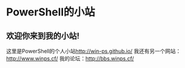 # PowerShell的小站
## 欢迎你来到我的小站!

这里是PowerShell的个人小站<http://win-ps.github.io/>
我还有另一个网站：<http://www.winps.cf/>
我的论坛：<http://bbs.winps.cf/>

